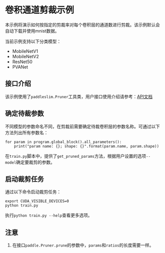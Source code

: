 # 卷积通道剪裁示例

本示例将演示如何按指定的剪裁率对每个卷积层的通道数进行剪裁。该示例默认会自动下载并使用mnist数据。

当前示例支持以下分类模型：

- MobileNetV1
- MobileNetV2
- ResNet50
- PVANet

## 接口介绍

该示例使用了`paddleslim.Pruner`工具类，用户接口使用介绍请参考：[API文档](https://paddlepaddle.github.io/PaddleSlim/api/prune_api/)

## 确定待裁参数

不同模型的参数命名不同，在剪裁前需要确定待裁卷积层的参数名称。可通过以下方法列出所有参数名：

```
for param in program.global_block().all_parameters():
    print("param name: {}; shape: {}".format(param.name, param.shape))
```

在`train.py`脚本中，提供了`get_pruned_params`方法，根据用户设置的选项`--model`确定要裁剪的参数。

## 启动裁剪任务

通过以下命令启动裁剪任务：

```
export CUDA_VISIBLE_DEVICES=0
python train.py
```

执行`python train.py --help`查看更多选项。

## 注意

1. 在接口`paddle.Pruner.prune`的参数中，`params`和`ratios`的长度需要一样。


